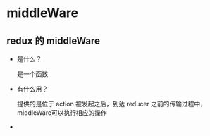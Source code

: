 # middleWare

## redux 的 middleWare

- 是什么？

  是一个函数
  
- 有什么用？

  提供的是位于 action 被发起之后，到达 reducer 之前的传输过程中，middleWare可以执行相应的操作
  
- 